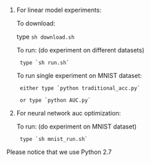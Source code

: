 1. For linear model experiments:

    To download:

    type `sh download.sh`

    To run: (do experiment on different datasets)

        type `sh run.sh`

    To run single experiment on MNIST dataset:
    
        either type `python traditional_acc.py`
    
        or type `python AUC.py`

2. For neural network auc optimization:

    To run: (do experiment on MNIST dataset)
    
        type `sh mnist_run.sh`

Please notice that we use Python 2.7
